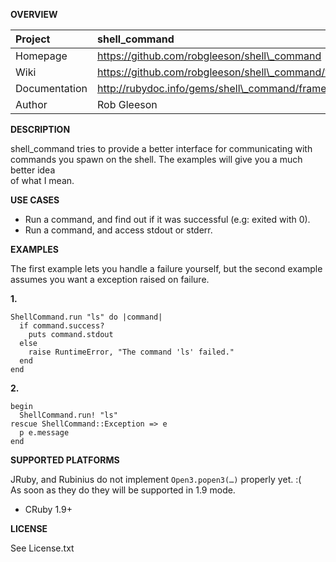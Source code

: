 __OVERVIEW__


| Project         | shell\_command 
|:----------------|:--------------------------------------------------
| Homepage        | https://github.com/robgleeson/shell\_command
| Wiki            | https://github.com/robgleeson/shell\_command/wiki
| Documentation   | http://rubydoc.info/gems/shell\_command/frames 
| Author          | Rob Gleeson   

__DESCRIPTION__

shell\_command tries to provide a better interface for communicating with   
commands you spawn on the shell. The examples will give you a much better idea   
of what I mean.  

__USE CASES__

* Run a command, and find out if it was successful (e.g: exited with 0).
* Run a command, and access stdout or stderr.

__EXAMPLES__

The first example lets you handle a failure yourself, but the second example   
assumes you want a exception raised on failure.  

__1.__

    ShellCommand.run "ls" do |command|
      if command.success?
        puts command.stdout
      else
        raise RuntimeError, "The command 'ls' failed." 
      end
    end

__2.__

    begin
      ShellCommand.run! "ls"
    rescue ShellCommand::Exception => e 
      p e.message
    end

__SUPPORTED PLATFORMS__

JRuby, and Rubinius do not implement `Open3.popen3(…)` properly yet. :(  
As soon as they do they will be supported in 1.9 mode.

  * CRuby 1.9+

__LICENSE__

See License.txt

